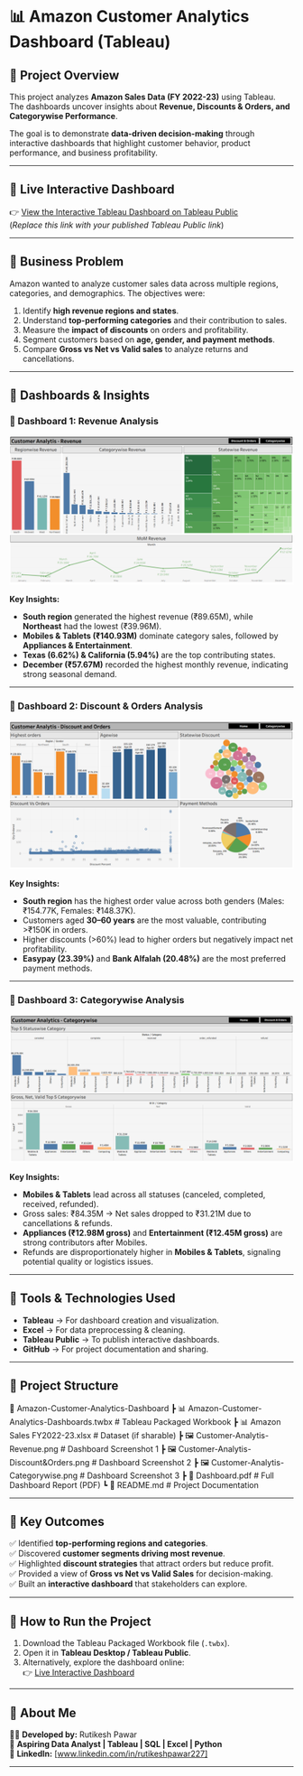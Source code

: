 # 📊 Amazon Customer Analytics Dashboard (Tableau)

## 🔹 Project Overview
This project analyzes **Amazon Sales Data (FY 2022-23)** using Tableau.  
The dashboards uncover insights about **Revenue, Discounts & Orders, and Categorywise Performance**.  

The goal is to demonstrate **data-driven decision-making** through interactive dashboards that highlight customer behavior, product performance, and business profitability.

---

## 🔹 Live Interactive Dashboard
👉 [View the Interactive Tableau Dashboard on Tableau Public](https://public.tableau.com/)  
(*Replace this link with your published Tableau Public link*)

---

## 🔹 Business Problem
Amazon wanted to analyze customer sales data across multiple regions, categories, and demographics. The objectives were:  
1. Identify **high revenue regions and states**.  
2. Understand **top-performing categories** and their contribution to sales.  
3. Measure the **impact of discounts** on orders and profitability.  
4. Segment customers based on **age, gender, and payment methods**.  
5. Compare **Gross vs Net vs Valid sales** to analyze returns and cancellations.

---

## 🔹 Dashboards & Insights

### 📌 Dashboard 1: Revenue Analysis
![Revenue Dashboard](Customer-Analytis-Revenue.png)

**Key Insights:**
- **South region** generated the highest revenue (₹89.65M), while **Northeast** had the lowest (₹39.96M).  
- **Mobiles & Tablets (₹140.93M)** dominate category sales, followed by **Appliances & Entertainment**.  
- **Texas (6.62%) & California (5.94%)** are the top contributing states.  
- **December (₹57.67M)** recorded the highest monthly revenue, indicating strong seasonal demand.  

---

### 📌 Dashboard 2: Discount & Orders Analysis
![Discount and Orders Dashboard](Customer-Analytis-Discount&Orders.png)

**Key Insights:**
- **South region** has the highest order value across both genders (Males: ₹154.77K, Females: ₹148.37K).  
- Customers aged **30–60 years** are the most valuable, contributing >₹150K in orders.  
- Higher discounts (>60%) lead to higher orders but negatively impact net profitability.  
- **Easypay (23.39%)** and **Bank Alfalah (20.48%)** are the most preferred payment methods.  

---

### 📌 Dashboard 3: Categorywise Analysis
![Categorywise Dashboard](Customer-Analytis-Categorywise.png)

**Key Insights:**
- **Mobiles & Tablets** lead across all statuses (canceled, completed, received, refunded).  
- Gross sales: ₹84.35M → Net sales dropped to ₹31.21M due to cancellations & refunds.  
- **Appliances (₹12.98M gross)** and **Entertainment (₹12.45M gross)** are strong contributors after Mobiles.  
- Refunds are disproportionately higher in **Mobiles & Tablets**, signaling potential quality or logistics issues.  

---

## 🔹 Tools & Technologies Used
- **Tableau** → For dashboard creation and visualization.  
- **Excel** → For data preprocessing & cleaning.  
- **Tableau Public** → To publish interactive dashboards.  
- **GitHub** → For project documentation and sharing.  

---

## 🔹 Project Structure
📂 Amazon-Customer-Analytics-Dashboard
┣ 📊 Amazon-Customer-Analytics-Dashboards.twbx # Tableau Packaged Workbook
┣ 📊 Amazon Sales FY2022-23.xlsx # Dataset (if sharable)
┣ 🖼️ Customer-Analytis-Revenue.png # Dashboard Screenshot 1
┣ 🖼️ Customer-Analytis-Discount&Orders.png # Dashboard Screenshot 2
┣ 🖼️ Customer-Analytis-Categorywise.png # Dashboard Screenshot 3
┣ 📑 Dashboard.pdf # Full Dashboard Report (PDF)
┗ 📄 README.md # Project Documentation


---

## 🔹 Key Outcomes
✅ Identified **top-performing regions and categories**.  
✅ Discovered **customer segments driving most revenue**.  
✅ Highlighted **discount strategies** that attract orders but reduce profit.  
✅ Provided a view of **Gross vs Net vs Valid Sales** for decision-making.  
✅ Built an **interactive dashboard** that stakeholders can explore.  

---

## 🔹 How to Run the Project
1. Download the Tableau Packaged Workbook file (`.twbx`).  
2. Open it in **Tableau Desktop / Tableau Public**.  
3. Alternatively, explore the dashboard online:  
   👉 [Live Interactive Dashboard](https://public.tableau.com/views/Amazon-Customer-Analytics-Dashboards/CustomerAnalytis-Revenue?:language=en-US&publish=yes&:sid=&:redirect=auth&:display_count=n&:origin=viz_share_link)  

---

## 🔹 About Me
👨‍💻 **Developed by:** Rutikesh Pawar  
💼 **Aspiring Data Analyst | Tableau | SQL | Excel | Python**  
🔗 **LinkedIn:** [www.linkedin.com/in/rutikeshpawar227]

---

